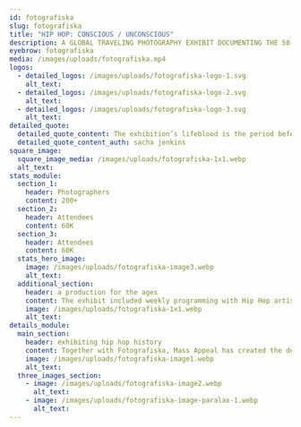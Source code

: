 ```yaml
---
id: fotografiska
slug: fotografiska
title: "HIP HOP: CONSCIOUS / UNCONSCIOUS"
description: A GLOBAL TRAVELING PHOTOGRAPHY EXHIBIT DOCUMENTING THE 50-YEAR EVOLUTION OF HIP HOP IN PARTNERSHIP WITH INTERNATIONALLY RENOWNED PHOTOGRAPHY MUSEUM, FOTOGRAFISKA.
eyebrow: fotografiska
media: /images/uploads/fotografiska.mp4
logos:
  - detailed_logos: /images/uploads/fotografiska-logo-1.svg
    alt_text: 
  - detailed_logos: /images/uploads/fotografiska-logo-2.svg
    alt_text: 
  - detailed_logos: /images/uploads/fotografiska-logo-3.svg
    alt_text: 
detailed_quote:
  detailed_quote_content: The exhibition’s lifeblood is the period before hip-hop knew what it was
  detailed_quote_content_auth: sacha jenkins
square_image:
  square_image_media: /images/uploads/fotografiska-1x1.webp
  alt_text: 
stats_module:
  section_1:
    header: Photographers
    content: 200+
  section_2:
    header: Attendees
    content: 60K
  section_3:
    header: Attendees
    content: 60K
  stats_hero_image:
    image: /images/uploads/fotografiska-image3.webp
    alt_text: 
  additional_section:
    header: a production for the ages
    content: The exhibit included weekly programming with Hip Hop artists and influential voices who hosted workshops, private photo shoots, panels, performances and intimate chats. Launching in NYC in Jan 2023, the exhibition is currently open in Stockholm and will travel globally.
    image: /images/uploads/fotografiska-1x1.webp
    alt_text: 
details_module:
  main_section:
    header: exhibiting hip hop history
    content: Together with Fotografiska, Mass Appeal has created the definitive destination to celebrate HIP HOP’s global impact on visual expression - An immersive experience bringing together a community of artists that have documented this cultural phenomenon. The show premiered in New York, and just completed a successful run in Stockholm, and will continue to tour the world.
    image: /images/uploads/fotografiska-image1.webp
    alt_text: 
  three_images_section:
    - image: /images/uploads/fotografiska-image2.webp
      alt_text: 
    - image: /images/uploads/fotografiska-image-paralax-1.webp
      alt_text: 
---
```

